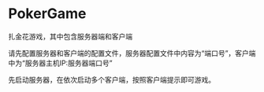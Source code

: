 # PokerGame
扎金花游戏，其中包含服务器端和客户端

请先配置服务器和客户端的配置文件，服务器配置文件中内容为“端口号”，客户端中为“服务器主机IP:服务器端口号”

先启动服务器，在依次启动多个客户端，按照客户端提示即可游戏。